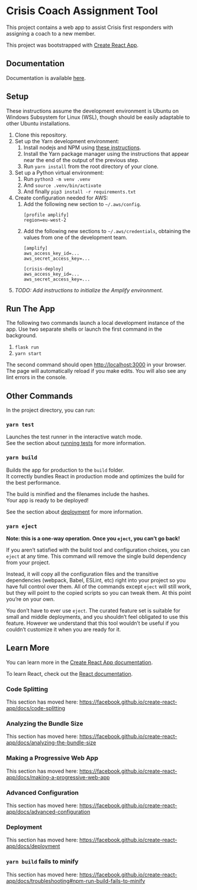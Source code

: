 # Crisis Coach Assignment Tool

This project contains a web app to assist Crisis first responders with assigning a coach to a new member.

This project was bootstrapped with [Create React App](https://github.com/facebook/create-react-app).

## Documentation

Documentation is available [here](/docs/DOCS.md).

## Setup

These instructions assume the development environment is Ubuntu on Windows Subsystem for Linux (WSL), though should be easily adaptable to other Ubuntu installations.


1. Clone this repository.
1. Set up the Yarn development environment:
    1. Install nodejs and NPM using [these instructions](https://tecadmin.net/install-latest-nodejs-npm-on-ubuntu/).
    1. Install the Yarn package manager using the instructions that appear near the end of the output of the previous step.
    1. Run `yarn install` from the root directory of your clone.
1. Set up a Python virtual environment:
    1. Run `python3 -m venv .venv`
    1. And `source .venv/bin/activate`
    1. And finally `pip3 install -r requirements.txt`
1. Create configuration needed for AWS:
    1. Add the following new section to `~/.aws/config`.
        ```
        [profile amplify]
        region=eu-west-2
        ```
    1. Add the following new sections to `~/.aws/credentials`, obtaining the values from one of the development team.
        ```
        [amplify]
        aws_access_key_id=...
        aws_secret_access_key=...
        
        [crisis-deploy]
        aws_access_key_id=...
        aws_secret_access_key=...
        ```
1. _TODO: Add instructions to initialize the Amplify environment._

## Run The App

The following two commands launch a local development instance of the app. Use two separate shells or launch the first command in the background.

1. `flask run`
2. `yarn start`

The second command should open [http://localhost:3000](http://localhost:3000) in your browser. The page will automatically reload if you make edits. You will also see any lint errors in the console.

## Other Commands

In the project directory, you can run:

### `yarn test`

Launches the test runner in the interactive watch mode.<br />
See the section about [running tests](https://facebook.github.io/create-react-app/docs/running-tests) for more information.

### `yarn build`

Builds the app for production to the `build` folder.<br />
It correctly bundles React in production mode and optimizes the build for the best performance.

The build is minified and the filenames include the hashes.<br />
Your app is ready to be deployed!

See the section about [deployment](https://facebook.github.io/create-react-app/docs/deployment) for more information.

### `yarn eject`

**Note: this is a one-way operation. Once you `eject`, you can’t go back!**

If you aren’t satisfied with the build tool and configuration choices, you can `eject` at any time. This command will remove the single build dependency from your project.

Instead, it will copy all the configuration files and the transitive dependencies (webpack, Babel, ESLint, etc) right into your project so you have full control over them. All of the commands except `eject` will still work, but they will point to the copied scripts so you can tweak them. At this point you’re on your own.

You don’t have to ever use `eject`. The curated feature set is suitable for small and middle deployments, and you shouldn’t feel obligated to use this feature. However we understand that this tool wouldn’t be useful if you couldn’t customize it when you are ready for it.

## Learn More

You can learn more in the [Create React App documentation](https://facebook.github.io/create-react-app/docs/getting-started).

To learn React, check out the [React documentation](https://reactjs.org/).

### Code Splitting

This section has moved here: https://facebook.github.io/create-react-app/docs/code-splitting

### Analyzing the Bundle Size

This section has moved here: https://facebook.github.io/create-react-app/docs/analyzing-the-bundle-size

### Making a Progressive Web App

This section has moved here: https://facebook.github.io/create-react-app/docs/making-a-progressive-web-app

### Advanced Configuration

This section has moved here: https://facebook.github.io/create-react-app/docs/advanced-configuration

### Deployment

This section has moved here: https://facebook.github.io/create-react-app/docs/deployment

### `yarn build` fails to minify

This section has moved here: https://facebook.github.io/create-react-app/docs/troubleshooting#npm-run-build-fails-to-minify
